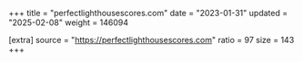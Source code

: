 +++
title = "perfectlighthousescores.com"
date = "2023-01-31"
updated = "2025-02-08"
weight = 146094

[extra]
source = "https://perfectlighthousescores.com"
ratio = 97
size = 143
+++
